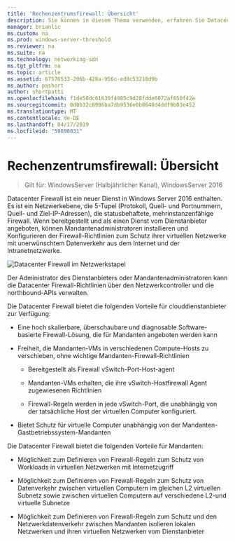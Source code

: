 ```yaml
---
title: 'Rechenzentrumsfirewall: Übersicht'
description: Sie können in diesem Thema verwenden, erfahren Sie Datacenter Firewall, d.h. eine Netzwerkebene, die 5-Tupel (Protokoll, Quell- und Ziel-Portnummern, Quell- und Ziel-IP-Adressen), die statusbehaftete, mehrinstanzenfähige Firewall in Windows Server 2016.
manager: brianlic
ms.custom: na
ms.prod: windows-server-threshold
ms.reviewer: na
ms.suite: na
ms.technology: networking-sdn
ms.tgt_pltfrm: na
ms.topic: article
ms.assetid: 67576533-206b-428a-956c-ed8c53218d9b
ms.author: pashort
author: shortpatti
ms.openlocfilehash: f1de50dc61639f4985c9d28fdde6072af650f42e
ms.sourcegitcommit: 0d0b32c8986ba7db9536e0b8648d4ddf9b03e452
ms.translationtype: MT
ms.contentlocale: de-DE
ms.lasthandoff: 04/17/2019
ms.locfileid: "59890831"
---
```

# <a name="datacenter-firewall-overview"></a>Rechenzentrumsfirewall: Übersicht

>Gilt für: WindowsServer (Halbjährlicher Kanal), WindowsServer 2016

Datacenter Firewall ist ein neuer Dienst in Windows Server 2016 enthalten. Es ist ein Netzwerkebene, die 5-Tupel (Protokoll, Quell- und Portnummern, Quell- und Ziel-IP-Adressen), die statusbehaftete, mehrinstanzenfähige Firewall. Wenn bereitgestellt und als einen Dienst vom Dienstanbieter angeboten, können Mandantenadministratoren installieren und Konfigurieren der Firewall-Richtlinien zum Schutz ihrer virtuellen Netzwerke mit unerwünschtem Datenverkehr aus dem Internet und der Intranetnetzwerke.  
  
![Datacenter Firewall im Netzwerkstapel](../../../media/Datacenter-Firewall-Overview/MultitenantFirewallOverview2.png)  
  
Der Administrator des Dienstanbieters oder Mandantenadministratoren kann die Datacenter Firewall-Richtlinien über den Netzwerkcontroller und die northbound-APIs verwalten.  
  
Die Datacenter Firewall bietet die folgenden Vorteile für clouddienstanbieter zur Verfügung:  
  
-   Eine hoch skalierbare, überschaubare und diagnosable Software-basierte Firewall-Lösung, die für Mandanten angeboten werden kann  
  
-   Freiheit, die Mandanten-VMs in verschiedenen Compute-Hosts zu verschieben, ohne wichtige Mandanten-Firewall-Richtlinien  
  
    -   Bereitgestellt als Firewall vSwitch-Port-Host-agent  
  
    -   Mandanten-VMs erhalten, die ihre vSwitch-Hostfirewall Agent zugewiesenen Richtlinien  
  
    -   Firewall-Regeln werden in jede vSwitch-Port, die unabhängig von der tatsächliche Host der virtuellen Computer konfiguriert.  
  
-   Bietet Schutz für virtuelle Computer unabhängig von der Mandanten-Gastbetriebssystem-Mandanten  
  
Die Datacenter Firewall bietet die folgenden Vorteile für Mandanten:  
  
-   Möglichkeit zum Definieren von Firewall-Regeln zum Schutz von Workloads in virtuellen Netzwerken mit Internetzugriff  
  
-   Möglichkeit zum Definieren von Firewall-Regeln zum Schutz von Datenverkehr zwischen virtuellen Computern im gleichen L2 virtuellen Subnetz sowie zwischen virtuellen Computern auf verschiedene L2-und virtuelle Subnetze  
  
-   Möglichkeit zum Definieren von Firewall-Regeln zum Schutz und den Netzwerkdatenverkehr zwischen Mandanten isolieren lokalen Netzwerken und ihren virtuellen Netzwerken vom Dienstanbieter  
  


